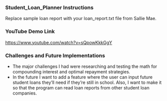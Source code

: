 ### Student_Loan_Planner Instructions
Replace sample loan report with your loan_report.txt file from Sallie Mae.
### YouTube Demo Link
https://www.youtube.com/watch?v=sQpowKkkGgY
### Challenges and Future Implementations
- The major challenges I had were researching and testing the math for compounding interest and optimal repayment strategies.
- In the future I want to add a feature where the user can input future student loans they’ll need if they’re still in school. Also, I want to make it so that the program can read loan reports from other student loan companies.
